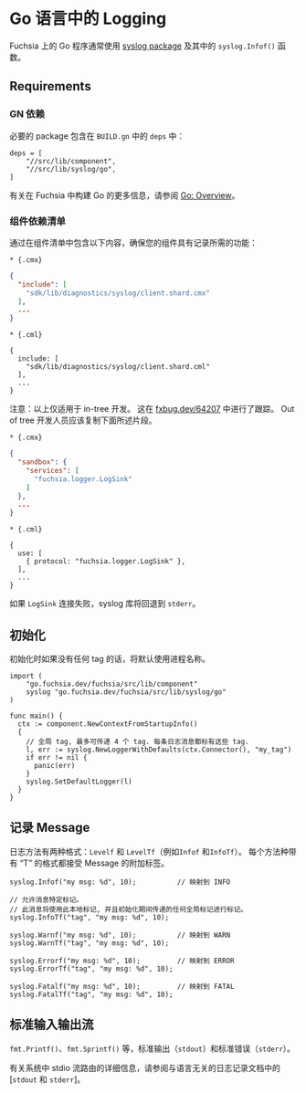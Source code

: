 <!-- 
# Logging in Go

Go programs on Fuchsia generally use the [syslog package] and its `syslog.Infof()` functions.

See the [language agnostic logging docs](/docs/concepts/diagnostics/logs/README.md) for more information
about recording and viewing logs.
-->

# Go 语言中的 Logging

Fuchsia 上的 Go 程序通常使用 [syslog package] 及其中的 `syslog.Infof()` 函数。

<!--
## Requirements

### GN dependencies

The necessary packages can be included with an addition to `deps` in `BUILD.gn`:

```
deps = [
    "//src/lib/component",
    "//src/lib/syslog/go",
]
```

See [Go: Overview][go-dev] for more information about building Go within Fuchsia.
-->

## Requirements

### GN 依赖

必要的 package 包含在 `BUILD.gn` 中的 `deps` 中：

```
deps = [
    "//src/lib/component",
    "//src/lib/syslog/go",
]
```

有关在 Fuchsia 中构建 Go 的更多信息，请参阅 [Go: Overview][go-dev]。

<!--
### Component manifest dependency

Ensure that your component has the required capabilities to log by including the
following in your component manifest:

   * {.cmx}

   ```json
   {
     "include": [
       "sdk/lib/diagnostics/syslog/client.shard.cmx"
     ],
     ...
   }
   ```

   * {.cml}

   ```json5
   {
     include: [
       "sdk/lib/diagnostics/syslog/client.shard.cml"
     ],
     ...
   }
   ```

Note: The above is only available for in-tree development.
This is tracked in [fxbug.dev/64207](http://fxbug.dev/64207).
Out of tree developers should copy the snippets shown below instead.

   * {.cmx}

   ```json
   {
     "sandbox": {
       "services": [
         "fuchsia.logger.LogSink"
       ]
     },
     ...
   }
   ```

   * {.cml}

   ```json5
   {
     use: [
       { protocol: "fuchsia.logger.LogSink" },
     ],
     ...
   }
   ```

The syslog library will fallback to `stderr` if the `LogSink` connection fails.
-->

### 组件依赖清单

通过在组件清单中包含以下内容，确保您的组件具有记录所需的功能：

    * {.cmx}

   ```json
   {
     "include": [
       "sdk/lib/diagnostics/syslog/client.shard.cmx"
     ],
     ...
   }
   ```

    * {.cml}

   ```json5
   {
     include: [
       "sdk/lib/diagnostics/syslog/client.shard.cml"
     ],
     ...
   }
   ```

注意：以上仅适用于 in-tree 开发。
这在 [fxbug.dev/64207](http://fxbug.dev/64207) 中进行了跟踪。
Out of tree 开发人员应该复制下面所述片段。

    * {.cmx}

   ```json
   {
     "sandbox": {
       "services": [
         "fuchsia.logger.LogSink"
       ]
     },
     ...
   }
   ```

    * {.cml}

   ```json5
   {
     use: [
       { protocol: "fuchsia.logger.LogSink" },
     ],
     ...
   }
   ```

如果 `LogSink` 连接失败，syslog 库将回退到 `stderr`。

<!--
## Initialization

```golang
import (
    "go.fuchsia.dev/fuchsia/src/lib/component"
    syslog "go.fuchsia.dev/fuchsia/src/lib/syslog/go"
)

func main() {
  ctx := component.NewContextFromStartupInfo()
  {
    // Global tags, max 4 tags can be passed. Every log message is tagged with these.
    l, err := syslog.NewLoggerWithDefaults(ctx.Connector(), "my_tag")
    if err != nil {
      panic(err)
    }
    syslog.SetDefaultLogger(l)
  }
}
```
-->

## 初始化

初始化时如果没有任何 tag 的话，将默认使用进程名称。

```golang
import (
    "go.fuchsia.dev/fuchsia/src/lib/component"
    syslog "go.fuchsia.dev/fuchsia/src/lib/syslog/go"
)

func main() {
  ctx := component.NewContextFromStartupInfo()
  {
    // 全局 tag, 最多可传递 4 个 tag. 每条日志消息都标有这些 tag.
    l, err := syslog.NewLoggerWithDefaults(ctx.Connector(), "my_tag")
    if err != nil {
      panic(err)
    }
    syslog.SetDefaultLogger(l)
  }
}
```

<!--
## Recording messages

The log methods have two variants: `Levelf` and `LevelTf` (e.g. `Infof` and `InfoTf`). The variant
of each method with a `T` accepts an additional tag for the message.

```golang
syslog.Infof("my msg: %d", 10);          // maps to INFO

// Allow message specific tagging. This message is going to be tagged with
// this local tag and any global tag passed during initialization.
syslog.InfoTf("tag", "my msg: %d", 10);

syslog.Warnf("my msg: %d", 10);          // maps to WARN
syslog.WarnTf("tag", "my msg: %d", 10);

syslog.Errorf("my msg: %d", 10);         // maps to ERROR
syslog.ErrorTf("tag", "my msg: %d", 10);

syslog.Fatalf("my msg: %d", 10);         // maps to FATAL
syslog.FatalTf("tag", "my msg: %d", 10);
```
-->

## 记录 Message

日志方法有两种格式：`Levelf` 和 `LevelTf`（例如`Infof` 和`InfoTf`）。 每个方法种带有 “T” 的格式都接受 Message 的附加标签。

```golang
syslog.Infof("my msg: %d", 10);          // 映射到 INFO

// 允许消息特定标记。
// 此消息将使用此本地标记, 并且初始化期间传递的任何全局标记进行标记。
syslog.InfoTf("tag", "my msg: %d", 10);

syslog.Warnf("my msg: %d", 10);          // 映射到 WARN
syslog.WarnTf("tag", "my msg: %d", 10);

syslog.Errorf("my msg: %d", 10);         // 映射到 ERROR
syslog.ErrorTf("tag", "my msg: %d", 10);

syslog.Fatalf("my msg: %d", 10);         // 映射到 FATAL
syslog.FatalTf("tag", "my msg: %d", 10);
```

<!--
## Standard streams

`fmt.Printf()`, `fmt.Sprintf()` etc. go to standard out (`stdout`) and standard error (`stderr`).

See [`stdout` & `stderr`] in the language-agnostic logging docs for details on the routing of stdio
streams in the system.

[syslog package]: /src/lib/syslog/go
[`.cmx` file]: /docs/concepts/components/v1/component_manifests.md
[go-dev]: /docs/development/languages/go/README.md
[`stdout` & `stderr`]: /docs/development/diagnostics/logs/recording.md#stdout-stderr
-->

## 标准输入输出流

`fmt.Printf()`、`fmt.Sprintf()` 等，标准输出（`stdout`）和标准错误（`stderr`）。

有关系统中 stdio 流路由的详细信息，请参阅与语言无关的日志记录文档中的 [`stdout` 和 `stderr`]。

[syslog package]: /src/lib/syslog/go
[`.cmx` file]: /docs/concepts/components/v1/component_manifests.md
[go-dev]: /docs/development/languages/go/README.md
[`stdout` & `stderr`]: /docs/development/diagnostics/logs/recording.md#stdout-stderr
